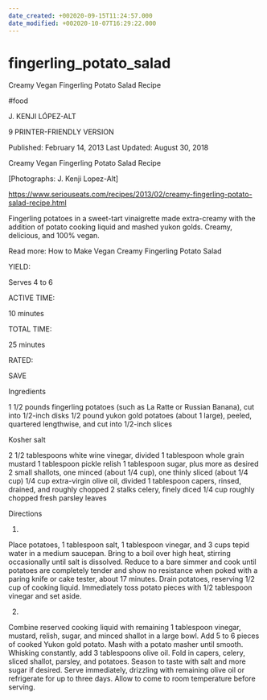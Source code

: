 ```yaml
---
date_created: +002020-09-15T11:24:57.000
date_modified: +002020-10-07T16:29:22.000
---
```


# fingerling_potato_salad

Creamy Vegan Fingerling Potato Salad Recipe

#food

J. KENJI LÓPEZ-ALT

9 PRINTER-FRIENDLY VERSION

Published: February 14, 2013 Last Updated: August 30, 2018

Creamy Vegan Fingerling Potato Salad Recipe

[Photographs: J. Kenji Lopez-Alt]

https://www.seriouseats.com/recipes/2013/02/creamy-fingerling-potato-salad-recipe.html

Fingerling potatoes in a sweet-tart vinaigrette made extra-creamy with the addition of potato cooking liquid and mashed yukon golds. Creamy, delicious, and 100% vegan.

Read more: How to Make Vegan Creamy Fingerling Potato Salad

YIELD:

Serves 4 to 6

ACTIVE TIME:

10 minutes

TOTAL TIME:

25 minutes

RATED:

    
 SAVE

Ingredients

1 1/2 pounds fingerling potatoes (such as La Ratte or Russian Banana), cut into 1/2-inch disks
1/2 pound yukon gold potatoes (about 1 large), peeled, quartered lengthwise, and cut into 1/2-inch slices

Kosher salt

2 1/2 tablespoons white wine vinegar, divided
1 tablespoon whole grain mustard
1 tablespoon pickle relish
1 tablespoon sugar, plus more as desired
2 small shallots, one minced (about 1/4 cup), one thinly sliced (about 1/4 cup)
1/4 cup extra-virgin olive oil, divided
1 tablespoon capers, rinsed, drained, and roughly chopped
2 stalks celery, finely diced
1/4 cup roughly chopped fresh parsley leaves

Directions

1.

Place potatoes, 1 tablespoon salt, 1 tablespoon vinegar, and 3 cups tepid water in a medium saucepan. Bring to a boil over high heat, stirring occasionally until salt is dissolved. Reduce to a bare simmer and cook until potatoes are completely tender and show no resistance when poked with a paring knife or cake tester, about 17 minutes. Drain potatoes, reserving 1/2 cup of cooking liquid. Immediately toss potato pieces with 1/2 tablespoon vinegar and set aside.

2.

Combine reserved cooking liquid with remaining 1 tablespoon vinegar, mustard, relish, sugar, and minced shallot in a large bowl. Add 5 to 6 pieces of cooked Yukon gold potato. Mash with a potato masher until smooth. Whisking constantly, add 3 tablespoons olive oil. Fold in capers, celery, sliced shallot, parsley, and potatoes. Season to taste with salt and more sugar if desired. Serve immediately, drizzling with remaining olive oil or refrigerate for up to three days. Allow to come to room temperature before serving.
